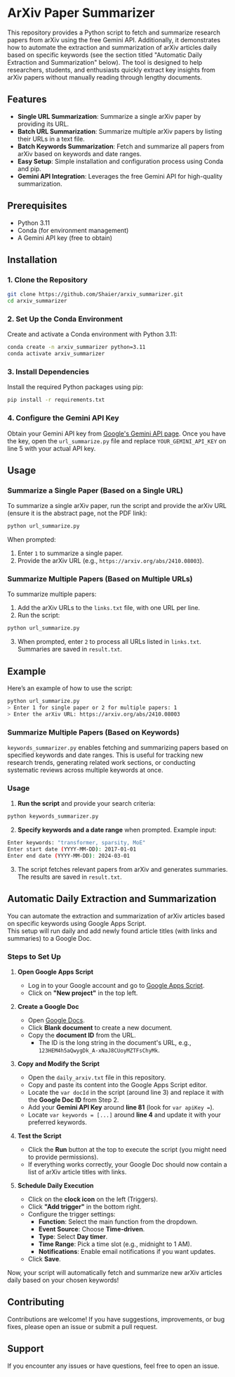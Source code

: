 # ArXiv Paper Summarizer

This repository provides a Python script to fetch and summarize research papers from arXiv using the free Gemini API. Additionally, it demonstrates how to automate the extraction and summarization of arXiv articles daily based on specific keywords (see the section titled "Automatic Daily Extraction and Summarization" below). The tool is designed to help researchers, students, and enthusiasts quickly extract key insights from arXiv papers without manually reading through lengthy documents.

## Features
- **Single URL Summarization**: Summarize a single arXiv paper by providing its URL.
- **Batch URL Summarization**: Summarize multiple arXiv papers by listing their URLs in a text file.
- **Batch Keywords Summarization**: Fetch and summarize all papers from arXiv based on keywords and date ranges.
- **Easy Setup**: Simple installation and configuration process using Conda and pip.
- **Gemini API Integration**: Leverages the free Gemini API for high-quality summarization.

## Prerequisites
- Python 3.11
- Conda (for environment management)
- A Gemini API key (free to obtain)

## Installation

### 1. Clone the Repository
```bash
git clone https://github.com/Shaier/arxiv_summarizer.git
cd arxiv_summarizer
```

### 2. Set Up the Conda Environment
Create and activate a Conda environment with Python 3.11:
```bash
conda create -n arxiv_summarizer python=3.11
conda activate arxiv_summarizer
```

### 3. Install Dependencies
Install the required Python packages using pip:
```bash
pip install -r requirements.txt
```

### 4. Configure the Gemini API Key
Obtain your Gemini API key from [Google's Gemini API page](https://ai.google.dev/gemini-api/docs/api-key). Once you have the key, open the `url_summarize.py` file and replace `YOUR_GEMINI_API_KEY` on line 5 with your actual API key.

## Usage

### Summarize a Single Paper (Based on a Single URL)
To summarize a single arXiv paper, run the script and provide the arXiv URL (ensure it is the abstract page, not the PDF link):
```bash
python url_summarize.py
```
When prompted:
1. Enter `1` to summarize a single paper.
2. Provide the arXiv URL (e.g., `https://arxiv.org/abs/2410.08003`).

### Summarize Multiple Papers (Based on Multiple URLs)
To summarize multiple papers:
1. Add the arXiv URLs to the `links.txt` file, with one URL per line.
2. Run the script:
```bash
python url_summarize.py
```
3. When prompted, enter `2` to process all URLs listed in `links.txt`. Summaries are saved in `result.txt`.

## Example
Here’s an example of how to use the script:
```bash
python url_summarize.py
> Enter 1 for single paper or 2 for multiple papers: 1
> Enter the arXiv URL: https://arxiv.org/abs/2410.08003
```

### Summarize Multiple Papers (Based on Keywords)
 
`keywords_summarizer.py` enables fetching and summarizing papers based on specified keywords and date ranges. This is useful for tracking new research trends, generating related work sections, or conducting systematic reviews across multiple keywords at once.
 
### Usage  
  
1. **Run the script** and provide your search criteria:  
```bash  
python keywords_summarizer.py  
```  
2. **Specify keywords and a date range** when prompted. Example input:  
```bash  
Enter keywords: "transformer, sparsity, MoE"  
Enter start date (YYYY-MM-DD): 2017-01-01  
Enter end date (YYYY-MM-DD): 2024-03-01  
```  
3. The script fetches relevant papers from arXiv and generates summaries. The results are saved in `result.txt`.  


## Automatic Daily Extraction and Summarization  
  
 You can automate the extraction and summarization of arXiv articles based on specific keywords using Google Apps Script.  
 This setup will run daily and add newly found article titles (with links and summaries) to a Google Doc.  
  
 ### Steps to Set Up  
  
 1. **Open Google Apps Script**  
    - Log in to your Google account and go to [Google Apps Script](https://script.google.com/home/my).  
    - Click on **"New project"** in the top left.  
  
 2. **Create a Google Doc**  
    - Open [Google Docs](https://docs.google.com).  
    - Click **Blank document** to create a new document.  
    - Copy the **document ID** from the URL.  
      - The ID is the long string in the document's URL, e.g., `123HEM4h5aQwygDk_A-xNaJ8CUoyMZTFsChyMk`.  
  
 3. **Copy and Modify the Script**  
    - Open the `daily_arxiv.txt` file in this repository.  
    - Copy and paste its content into the Google Apps Script editor.  
    - Locate the `var docId` in the script (around line 3) and replace it with the **Google Doc ID** from Step 2.  
    - Add your **Gemini API Key** around **line 81** (look for `var apiKey =`).
    - Locate `var keywords = [...]` around **line 4** and update it with your preferred keywords.  
  
 4. **Test the Script**  
    - Click the **Run** button at the top to execute the script (you might need to provide permissions).  
    - If everything works correctly, your Google Doc should now contain a list of arXiv article titles with links.  
  
 5. **Schedule Daily Execution**  
    - Click on the **clock icon** on the left (Triggers).  
    - Click **"Add trigger"** in the bottom right.  
    - Configure the trigger settings:  
      - **Function**: Select the main function from the dropdown.  
      - **Event Source**: Choose **Time-driven**.  
      - **Type**: Select **Day timer**.  
      - **Time Range**: Pick a time slot (e.g., midnight to 1 AM).  
      - **Notifications**: Enable email notifications if you want updates.  
    - Click **Save**.  
  
 Now, your script will automatically fetch and summarize new arXiv articles daily based on your chosen keywords!  



## Contributing
Contributions are welcome! If you have suggestions, improvements, or bug fixes, please open an issue or submit a pull request.

## Support
If you encounter any issues or have questions, feel free to open an issue.
